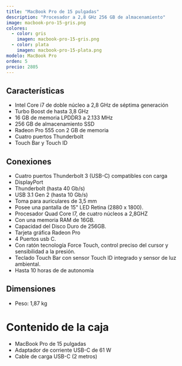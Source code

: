 ```yaml
---
title: "MacBook Pro de 15 pulgadas"
description: "Procesador a 2,8 GHz 256 GB de almacenamiento"
image: macbook-pro-15-gris.png
colores:
  - color: gris
    imagen: macbook-pro-15-gris.png
  - color: plata
    imagen: macbook-pro-15-plata.png
modelo: MacBook Pro
orden: 5
precio: 2805
---
```


## Características

  - Intel Core i7 de doble núcleo a 2,8 GHz de séptima generación
  - Turbo Boost de hasta 3,8 GHz
  - 16 GB de memoria LPDDR3 a 2.133 MHz
  - 256 GB de almacenamiento SSD
  - Radeon Pro 555 con 2 GB de memoria
  - Cuatro puertos Thunderbolt
  - Touch Bar y Touch ID

## Conexiones

  - Cuatro puertos Thunderbolt 3 (USB-C) compatibles con carga
  - DisplayPort
  - Thunderbolt (hasta 40 Gb/s)
  - USB 3.1 Gen 2 (hasta 10 Gb/s)
  - Toma para auriculares de 3,5 mm
  - Posee una pantalla de 15" LED Retina (2880 x 1800).
  - Procesador Quad Core I7, de cuatro núcleos a 2,8GHZ
  - Con una memoria RAM de 16GB.
  - Capacidad del Disco Duro de 256GB.
  - Tarjeta gráfica Radeon Pro  
  - 4 Puertos usb C.
  - Con ratón tecnología Force Touch, control preciso del cursor y sensibilidad a la presión.
  - Teclado Touch Bar con sensor Touch ID integrado y sensor de luz ambiental.
  - Hasta 10 horas de de autonomía

## Dimensiones

  - Peso: 1,87 kg

# Contenido de la caja

  - MacBook Pro de 15 pulgadas
  - Adaptador de corriente USB-C de 61 W
  - Cable de carga USB-C (2 metros)
